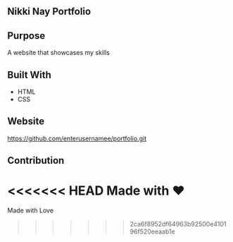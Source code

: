 ## Nikki Nay Portfolio

## Purpose
A website that showcases my skills

## Built With
* HTML
* CSS

## Website
https://github.com/enterusernamee/portfolio.git

## Contribution
<<<<<<< HEAD
Made with ❤️  
=======
Made with Love
>>>>>>> 2ca6f8952df64963b92500e410196f520eeaab1e
